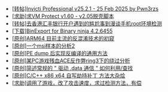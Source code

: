 + [[转帖]Invicti Professional v25.2.1 - 25 Feb 2025 by Pwn3rzs](https://bbs.kanxue.com/thread-285779.htm)
+ [[求助]求VM Protect v1.60 - v2.05脱壳脚本](https://bbs.kanxue.com/thread-165679.htm)
+ [[转帖]去香港汇丰银行开户遇到的尴尬事到漫谈手机root环境检测](https://bbs.kanxue.com/thread-285754.htm)
+ [[下载]BinExport for Binary ninja 4.2.6455](https://bbs.kanxue.com/thread-285780.htm)
+ [[原创]ARM64 目前主流的反混淆技术的初窥](https://bbs.kanxue.com/thread-285567.htm)
+ [[原创]一个msi样本的分析2](https://bbs.kanxue.com/thread-285778.htm)
+ [[原创]PE dump 后实现反编译的通用方法](https://bbs.kanxue.com/thread-284958.htm)
+ [[原创]某PC游戏残血ACE反作弊ring3下的绕过分析](https://bbs.kanxue.com/thread-284667.htm)
+ [[原创]简述常规的 " 驱动 .data 通信 " 如何利用/查找](https://bbs.kanxue.com/thread-285348.htm)
+ [[原创]C/C++ x86 x64 自写劫持补丁 方法大杂烩](https://bbs.kanxue.com/thread-282745.htm)
+ [[求助]调用了游戏，改了攻击速度，求过检测方法，有偿](https://bbs.kanxue.com/thread-285781.htm)
